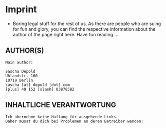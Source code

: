 # Imprint 

- Boring legal stuff for the rest of us.
As there are people who are suing for fun and glory, you can find the respective information about the author of the page right here. Have fun reading ...

## AUTHOR(S)

```
Main author:

Sascha Depold
Uhlandstr. 160
10719 Berlin
sascha [at] depold [dot] com
[plus] 49 152 [slash] 03878582
```

## INHALTLICHE VERANTWORTUNG

```
Ich übernehme keine Haftung für ausgehende Links. 
Daher musst du dich bei Problemen an deren Betreiber wenden!
```
